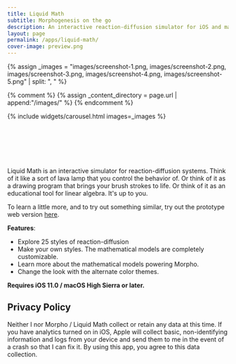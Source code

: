 ```yaml
---
title: Liquid Math
subtitle: Morphogenesis on the go
description: An interactive reaction-diffusion simulator for iOS and macOS. Built with Swift and Metal.
layout: page
permalink: /apps/liquid-math/
cover-image: preview.png
---
```


{% assign _images = "images/screenshot-1.png, images/screenshot-2.png, images/screenshot-3.png, images/screenshot-4.png, images/screenshot-5.png" | split: ", " %}

{% comment %}
{% assign _content_directory = page.url | append:"/images/" %}
{% endcomment %}

{% include widgets/carousel.html images=_images %}

<div style="text-align:center; margin-top:2rem; margin-bottom: 1rem; padding-top: 1rem;">
    <a href="https://itunes.apple.com/us/app/liquid-math/id1331320224?mt=8" style="display:inline-block;overflow:hidden;background:url(https://linkmaker.itunes.apple.com/assets/shared/badges/en-us/appstore-lrg.svg) no-repeat;width:135px;height:40px;background-size:contain;"></a>
    <a href="https://geo.itunes.apple.com/us/app/morpho/id1280150140?mt=12" style="display:inline-block;overflow:hidden;background:url(//linkmaker.itunes.apple.com/assets/shared/badges/en-us/macappstore-lrg.svg) no-repeat;width:165px;height:40px;background-size:contain;"></a>
</div>

Liquid Math is an interactive simulator for reaction-diffusion systems. Think of it like a sort of lava lamp that you control the behavior of. Or think of it as a drawing program that brings your brush strokes to life. Or think of it as an educational tool for linear algebra. It's up to you.

To learn a little more, and to try out something similar, try out the prototype web version [here](/projects/reaction-diffusion/).

**Features**:
- Explore 25 styles of reaction-diffusion
- Make your own styles. The mathematical models are completely customizable.
- Learn more about the mathematical models powering Morpho.
- Change the look with the alternate color themes.

**Requires iOS 11.0 / macOS High Sierra or later.**


<h2>Privacy Policy</h2>
Neither I nor Morpho / Liquid Math collect or retain any data at this time. If you have analytics turned on in iOS, Apple will collect basic, non-identifying information and logs from your device and send them to me in the event of a crash so that I can fix it. By using this app, you agree to this data collection.